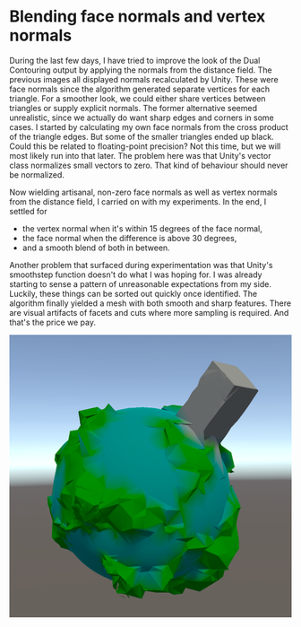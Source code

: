# Blending face normals and vertex normals

During the last few days,
I have tried to improve the look of the Dual Contouring output by applying the normals from the distance field.
The previous images all displayed normals recalculated by Unity.
These were face normals since the algorithm generated separate vertices for each triangle.
For a smoother look,
we could either share vertices between triangles or supply explicit normals.
The former alternative seemed unrealistic,
since we actually do want sharp edges and corners in some cases.
I started by calculating my own face normals from the cross product of the triangle edges.
But some of the smaller triangles ended up black.
Could this be related to floating-point precision?
Not this time, but we will most likely run into that later.
The problem here was that Unity's vector class normalizes small vectors to zero.
That kind of behaviour should never be normalized.

Now wielding artisanal, non-zero face normals as well as vertex normals from the distance field, I carried on with my experiments. In the end, I settled for

- the vertex normal when it's within 15 degrees of the face normal,
- the face normal when the difference is above 30 degrees,
- and a smooth blend of both in between.

Another problem that surfaced during experimentation was that Unity's smoothstep function doesn't do what I was hoping for.
I was already starting to sense a pattern of unreasonable expectations from my side.
Luckily, these things can be sorted out quickly once identified.
The algorithm finally yielded a mesh with both smooth and sharp features.
There are visual artifacts of facets and cuts where more sampling is required.
And that's the price we pay.

![Blending face normals and vertex normals](smooth.png)
